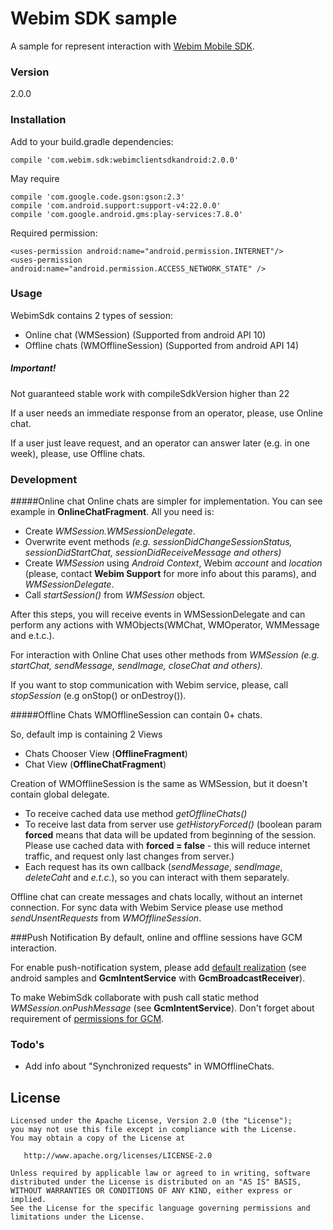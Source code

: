 # Webim SDK sample

A sample for represent interaction with [Webim Mobile SDK].

### Version
2.0.0

### Installation
Add to your build.gradle dependencies:
```
compile 'com.webim.sdk:webimclientsdkandroid:2.0.0'
```
May require
```
compile 'com.google.code.gson:gson:2.3'
compile 'com.android.support:support-v4:22.0.0'
compile 'com.google.android.gms:play-services:7.8.0'
```
Required permission:
```
<uses-permission android:name="android.permission.INTERNET"/>
<uses-permission android:name="android.permission.ACCESS_NETWORK_STATE" />
```
### Usage
WebimSdk contains 2 types of session:
 - Online chat (WMSession) (Supported from android API 10)
 - Offline chats (WMOfflineSession) (Supported from android API 14)

##### Important!
Not guaranteed stable work with compileSdkVersion higher than 22

If a user needs an immediate response from an operator, please, use Online chat.

If a user just leave request, and an operator can answer later (e.g. in one week), please, use Offline chats.

### Development
#####Online chat
Online chats are simpler for implementation. You can see example in **OnlineChatFragment**.
All you need is:
 - Create _WMSession.WMSessionDelegate_.
 - Overwrite event methods _(e.g. sessionDidChangeSessionStatus, sessionDidStartChat, sessionDidReceiveMessage and others)_
 - Create _WMSession_ using _Android Context_, Webim _account_ and _location_ (please, contact **Webim Support** for more info about this params), and _WMSessionDelegate_. 
 - Call _startSession()_ from _WMSession_ object.

After this steps, you will receive events in WMSessionDelegate and can perform any actions with WMObjects(WMChat, WMOperator, WMMessage and e.t.c.).

For interaction with Online Chat uses other methods from _WMSession_ _(e.g. startChat, sendMessage, sendImage, closeChat and others)._

If you want to stop communication with Webim service, please, call _stopSession_ (e.g onStop() or onDestroy()).

#####Offline Chats
WMOfflineSession can contain 0+ chats.

So, default imp is containing 2 Views
- Chats Chooser View (**OfflineFragment**) 
- Chat View (**OfflineChatFragment**)

Creation of WMOfflineSession is the same as WMSession, but it doesn't contain global delegate.
 - To receive cached data use method _getOfflineChats()_
 - To receive last data from server use _getHistoryForced()_ (boolean param **forced** means that data will be updated from beginning of the session. Please use cached data with **forced = false** - this will reduce internet traffic, and request only last changes from server.)
 - Each request has its own callback (_sendMessage_, _sendImage_, _deleteCaht_ and _e.t.c._), so you can interact with them separately.
 
Offline chat can create messages and chats locally, without an internet connection. For sync data with Webim Service please use method _sendUnsentRequests_ from _WMOfflineSession_.

###Push Notification
By default, online and offline sessions have GCM interaction.

For enable push-notification system, please add [default realization] (see android samples and **GcmIntentService** with **GcmBroadcastReceiver**).

To make WebimSdk collaborate with push call static method _WMSession.onPushMessage_ (see **GcmIntentService**).
Don't forget about requirement of [permissions for GCM].

### Todo's
 - Add info about "Synchronized requests" in WMOfflineChats.

License
-------
    
    Licensed under the Apache License, Version 2.0 (the "License");
    you may not use this file except in compliance with the License.
    You may obtain a copy of the License at

       http://www.apache.org/licenses/LICENSE-2.0

    Unless required by applicable law or agreed to in writing, software
    distributed under the License is distributed on an "AS IS" BASIS,
    WITHOUT WARRANTIES OR CONDITIONS OF ANY KIND, either express or implied.
    See the License for the specific language governing permissions and
    limitations under the License.

[Webim Mobile SDK]:https://webim.ru/help/mobile-sdk/android-sdk-howto/
[default realization]:https://developer.android.com/intl/ru/google/gcm/client.html
[permissions for GCM]:https://developer.android.com/intl/ru/google/gcm/client.html#manifest
